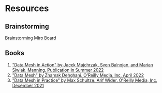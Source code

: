 # Resources

## Brainstorming

[Brainstorming Miro Board](https://miro.com/app/board/uXjVOXtheaE=/)

## Books

1. ["Data Mesh in Action" by Jacek Majchrzak, Sven Balnojan, and Marian Siwiak. Manning.  Publication in Summer 2022](https://www.manning.com/books/data-mesh-in-action)
2. ["Data Mesh" by Zhamak Dehghani. O'Reilly Media, Inc. April 2022](https://learning.oreilly.com/library/view/data-mesh/9781492092384/)
3. ["Data Mesh in Practice" by Max Schultze, Arif Wider. O'Reilly Media, Inc. December 2021](https://learning.oreilly.com/library/view/data-mesh-in/9781098108502/)
